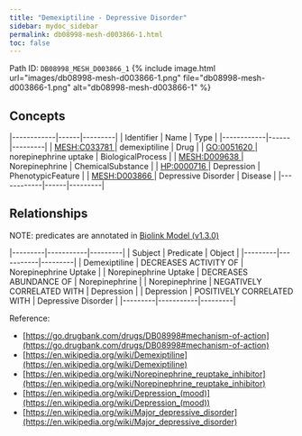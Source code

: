 ```yaml
---
title: "Demexiptiline - Depressive Disorder"
sidebar: mydoc_sidebar
permalink: db08998-mesh-d003866-1.html
toc: false 
---
```



Path ID: `DB08998_MESH_D003866_1`
{% include image.html url="images/db08998-mesh-d003866-1.png" file="db08998-mesh-d003866-1.png" alt="db08998-mesh-d003866-1" %}

## Concepts

|------------|------|---------|
| Identifier | Name | Type    |
|------------|------|---------|
| <a href="https://identifiers.org/MESH:C033781">MESH:C033781 </a> | demexiptiline | Drug |
| <a href="https://identifiers.org/GO:0051620">GO:0051620 </a> | norepinephrine uptake | BiologicalProcess |
| <a href="https://identifiers.org/MESH:D009638">MESH:D009638 </a> | Norepinephrine | ChemicalSubstance |
| <a href="https://identifiers.org/HP:0000716">HP:0000716 </a> | Depression | PhenotypicFeature |
| <a href="https://identifiers.org/MESH:D003866">MESH:D003866 </a> | Depressive Disorder | Disease |
|------------|------|---------|

## Relationships


NOTE: predicates are annotated in <a href="https://github.com/biolink/biolink-model/releases/tag/v1.3.0">Biolink Model (v1.3.0)</a>

|---------|-----------|---------|
| Subject | Predicate | Object  |
|---------|-----------|---------|
| Demexiptiline | DECREASES ACTIVITY OF | Norepinephrine Uptake |
| Norepinephrine Uptake | DECREASES ABUNDANCE OF | Norepinephrine |
| Norepinephrine | NEGATIVELY CORRELATED WITH | Depression |
| Depression | POSITIVELY CORRELATED WITH | Depressive Disorder |
|---------|-----------|---------|

Reference: 
  - [https://go.drugbank.com/drugs/DB08998#mechanism-of-action](https://go.drugbank.com/drugs/DB08998#mechanism-of-action)
  - [https://en.wikipedia.org/wiki/Demexiptiline](https://en.wikipedia.org/wiki/Demexiptiline)
  - [https://en.wikipedia.org/wiki/Norepinephrine_reuptake_inhibitor](https://en.wikipedia.org/wiki/Norepinephrine_reuptake_inhibitor)
  - [https://en.wikipedia.org/wiki/Depression_(mood)](https://en.wikipedia.org/wiki/Depression_(mood))
  - [https://en.wikipedia.org/wiki/Major_depressive_disorder](https://en.wikipedia.org/wiki/Major_depressive_disorder)
